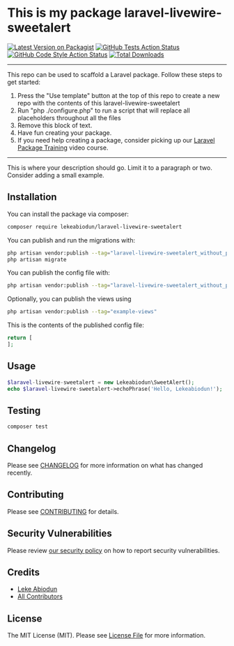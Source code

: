 # This is my package laravel-livewire-sweetalert

[![Latest Version on Packagist](https://img.shields.io/packagist/v/lekeabiodun/laravel-livewire-sweetalert.svg?style=flat-square)](https://packagist.org/packages/lekeabiodun/laravel-livewire-sweetalert)
[![GitHub Tests Action Status](https://img.shields.io/github/workflow/status/lekeabiodun/laravel-livewire-sweetalert/run-tests?label=tests)](https://github.com/lekeabiodun/laravel-livewire-sweetalert/actions?query=workflow%3Arun-tests+branch%3Amain)
[![GitHub Code Style Action Status](https://img.shields.io/github/workflow/status/lekeabiodun/laravel-livewire-sweetalert/Check%20&%20fix%20styling?label=code%20style)](https://github.com/lekeabiodun/laravel-livewire-sweetalert/actions?query=workflow%3A"Check+%26+fix+styling"+branch%3Amain)
[![Total Downloads](https://img.shields.io/packagist/dt/lekeabiodun/laravel-livewire-sweetalert.svg?style=flat-square)](https://packagist.org/packages/lekeabiodun/laravel-livewire-sweetalert)

---
This repo can be used to scaffold a Laravel package. Follow these steps to get started:

1. Press the "Use template" button at the top of this repo to create a new repo with the contents of this laravel-livewire-sweetalert
2. Run "php ./configure.php" to run a script that will replace all placeholders throughout all the files
3. Remove this block of text.
4. Have fun creating your package.
5. If you need help creating a package, consider picking up our <a href="https://laravelpackage.training">Laravel Package Training</a> video course.
---

This is where your description should go. Limit it to a paragraph or two. Consider adding a small example.

## Installation

You can install the package via composer:

```bash
composer require lekeabiodun/laravel-livewire-sweetalert
```

You can publish and run the migrations with:

```bash
php artisan vendor:publish --tag="laravel-livewire-sweetalert_without_prefix-migrations"
php artisan migrate
```

You can publish the config file with:
```bash
php artisan vendor:publish --tag="laravel-livewire-sweetalert_without_prefix-config"
```

Optionally, you can publish the views using

```bash
php artisan vendor:publish --tag="example-views"
```

This is the contents of the published config file:

```php
return [
];
```

## Usage

```php
$laravel-livewire-sweetalert = new Lekeabiodun\SweetAlert();
echo $laravel-livewire-sweetalert->echoPhrase('Hello, Lekeabiodun!');
```

## Testing

```bash
composer test
```

## Changelog

Please see [CHANGELOG](CHANGELOG.md) for more information on what has changed recently.

## Contributing

Please see [CONTRIBUTING](.github/CONTRIBUTING.md) for details.

## Security Vulnerabilities

Please review [our security policy](../../security/policy) on how to report security vulnerabilities.

## Credits

- [Leke Abiodun](https://github.com/lekeabiodun)
- [All Contributors](../../contributors)

## License

The MIT License (MIT). Please see [License File](LICENSE.md) for more information.
